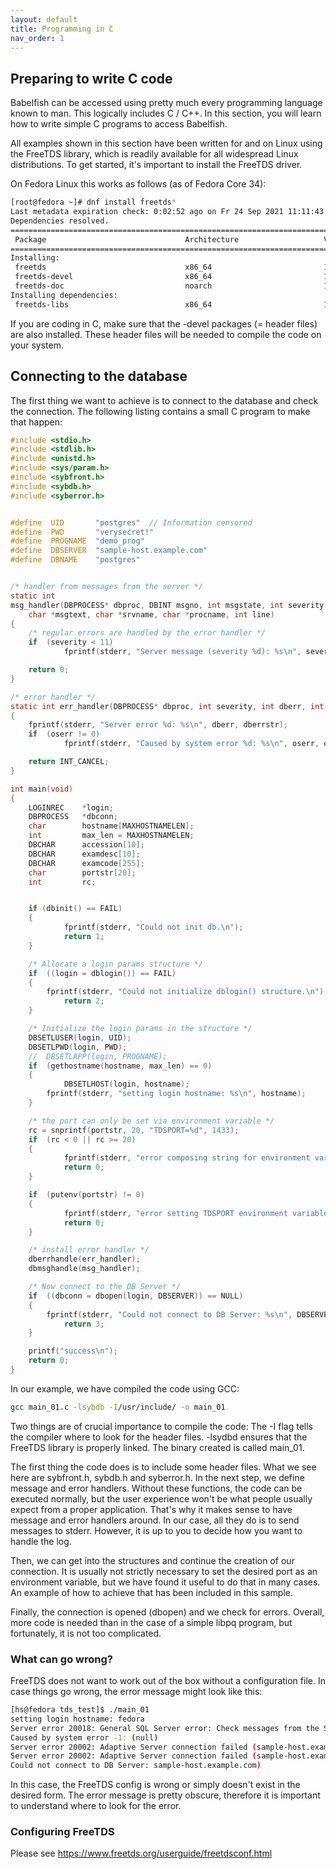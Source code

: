 ```yaml
---
layout: default
title: Programming in C 
nav_order: 1
---
```


## Preparing to write C code 

Babelfish can be accessed using pretty much every programming language known to
man. This logically includes C / C++. In this section, you will learn how to
write simple C programs to access Babelfish.

All examples shown in this section have been written for and on Linux using the
FreeTDS library, which is readily available for all widespread Linux
distributions. To get started, it's important to install the FreeTDS driver.

On Fedora Linux this works as follows (as of Fedora Core 34):

```bash
[root@fedora ~]# dnf install freetds*
Last metadata expiration check: 0:02:52 ago on Fr 24 Sep 2021 11:11:43 CEST.
Dependencies resolved.
====================================================================================================================================================
 Package                               Architecture                   Version                                  Repository                      Size
====================================================================================================================================================
Installing:
 freetds                               x86_64                         1.1.20-4.fc34                            fedora                         373 k
 freetds-devel                         x86_64                         1.1.20-4.fc34                            fedora                          39 k
 freetds-doc                           noarch                         1.1.20-4.fc34                            fedora                         1.0 M
Installing dependencies:
 freetds-libs                          x86_64                         1.1.20-4.fc34                            fedora                         423 k
```

If you are coding in C, make sure that the -devel packages (= header files) are
also installed. These header files will be needed to compile the code on your
system. 


## Connecting to the database

The first thing we want to achieve is to connect to the database and check the
connection. The following listing contains a small C program to make that
happen:

```C
#include <stdio.h>
#include <stdlib.h>
#include <unistd.h>
#include <sys/param.h>
#include <sybfront.h>
#include <sybdb.h>
#include <syberror.h>


#define  UID       "postgres"  // Information censored
#define  PWD       "verysecret!"
#define  PROGNAME  "demo_prog"
#define  DBSERVER  "sample-host.example.com"
#define  DBNAME    "postgres"


/* handler from messages from the server */
static int
msg_handler(DBPROCESS* dbproc, DBINT msgno, int msgstate, int severity, 
	char *msgtext, char *srvname, char *procname, int line)
{
	/* regular errors are handled by the error handler */
	if 	(severity < 11)
        	fprintf(stderr, "Server message (severity %d): %s\n", severity, msgtext);

	return 0;
}

/* error handler */
static int err_handler(DBPROCESS* dbproc, int severity, int dberr, int oserr, char *dberrstr, char *oserrstr)
{
	fprintf(stderr, "Server error %d: %s\n", dberr, dberrstr);
	if 	(oserr != 0)
        	fprintf(stderr, "Caused by system error %d: %s\n", oserr, oserrstr);

	return INT_CANCEL;
}

int main(void)
{
  	LOGINREC 	*login;
  	DBPROCESS 	*dbconn;
  	char 		hostname[MAXHOSTNAMELEN];
  	int 		max_len = MAXHOSTNAMELEN;
  	DBCHAR 		accession[10];
  	DBCHAR 		examdesc[10];
  	DBCHAR 		examcode[255];
	char 		portstr[20];
	int 		rc;


  	if (dbinit() == FAIL) 
	{
    		fprintf(stderr, "Could not init db.\n");
    		return 1;
  	}

  	/* Allocate a login params structure */	
	if 	((login = dblogin()) == FAIL) 
	{
		fprintf(stderr, "Could not initialize dblogin() structure.\n");
    		return 2;
  	}

	/* Initialize the login params in the structure */
	DBSETLUSER(login, UID);
	DBSETLPWD(login, PWD);
	//  DBSETLAPP(login, PROGNAME);
	if 	(gethostname(hostname, max_len) == 0)
	{
    		DBSETLHOST(login, hostname);
		fprintf(stderr, "setting login hostname: %s\n", hostname);
	}  

	/* the port can only be set via environment variable */
	rc = snprintf(portstr, 20, "TDSPORT=%d", 1433);
	if 	(rc < 0 || rc >= 20)
	{
        	fprintf(stderr, "error composing string for environment variable TDSPORT\n");
        	return 0;
	}

	if 	(putenv(portstr) != 0)
	{
        	fprintf(stderr, "error setting TDSPORT environment variable\n");
        	return 0;
	}

	/* install error handler */
	dberrhandle(err_handler);
	dbmsghandle(msg_handler);

	/* Now connect to the DB Server */
	if 	((dbconn = dbopen(login, DBSERVER)) == NULL) 
	{
		fprintf(stderr, "Could not connect to DB Server: %s\n", DBSERVER);
    		return 3;
	}

	printf("success\n");
	return 0;
}
```

In our example, we have compiled the code using GCC:

```bash
gcc main_01.c -lsybdb -I/usr/include/ -o main_01
```

Two things are of crucial importance to compile the code: The -I flag tells the
compiler where to look for the header files. -lsydbd ensures that the FreeTDS
library is properly linked. The binary created is called main\_01.

The first thing the code does is to include some header files. What we see here
are sybfront.h, sybdb.h and syberror.h. In the next step, we define message and
error handlers. Without these functions, the code can be executed normally, but the
user experience won't be what people usually expect from a proper application.
That's why it makes sense to have message and error handlers around. In our case, 
all they do is to send messages to stderr. However, it is up to you to decide how 
you want to handle the log.

Then, we can get into the structures and continue the creation of our
connection. It is usually not strictly necessary to set the desired port as
an environment variable, but we have found it useful to do that in many cases. An
example of how to achieve that has been included in this sample.

Finally, the connection is opened (dbopen) and we check for errors. Overall, more
code is needed than in the case of a simple libpq program, but fortunately, it is 
not too complicated. 



### What can go wrong?

FreeTDS does not want to work out of the box without a configuration file. In
case things go wrong, the error message might look like this:


```bash
[hs@fedora tds_test]$ ./main_01 
setting login hostname: fedora
Server error 20018: General SQL Server error: Check messages from the SQL Server
Caused by system error -1: (null)
Server error 20002: Adaptive Server connection failed (sample-host.example.com)
Server error 20002: Adaptive Server connection failed (sample-host.example.com)
Could not connect to DB Server: sample-host.example.com)
```

In this case, the FreeTDS config is wrong or simply doesn't exist in the desired
form. The error message is pretty obscure, therefore it is important to
understand where to look for the error. 


### Configuring FreeTDS

Please see https://www.freetds.org/userguide/freetdsconf.html